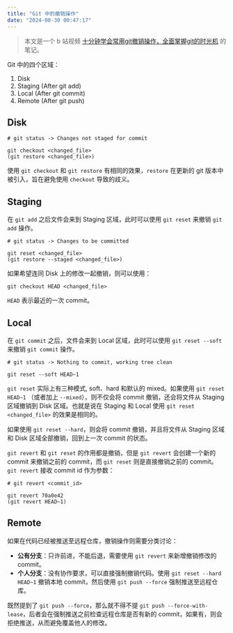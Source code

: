 ```yaml
---
title: "Git 中的撤销操作"
date: "2024-08-30 00:47:17"
---
```


> 本文是一个 b 站视频 [十分钟学会常用git撤销操作，全面掌握git的时光机](https://www.bilibili.com/video/BV1ne4y1S7S9) 的笔记。

Git 中的四个区域：

1. Disk
2. Staging (After git add)
3. Local (After git commit)
4. Remote (After git push)

## Disk

```shell
# git status -> Changes not staged for commit

git checkout <changed_file>
(git restore <changed_file>)
```

使用 `git checkout` 和 `git restore` 有相同的效果，`restore` 在更新的 git 版本中被引入，旨在避免使用 `checkout` 导致的歧义。

## Staging

在 `git add` 之后文件会来到 Staging 区域，此时可以使用 `git reset` 来撤销 `git add` 操作。

```shell
# git status -> Changes to be committed

git reset <changed_file>
(git restore --staged <changed_file>)
```

如果希望连同 Disk 上的修改一起撤销，则可以使用：

```shell
git checkout HEAD <changed_file>
```

`HEAD` 表示最近的一次 commit。

## Local

在 `git commit` 之后，文件会来到 Local 区域，此时可以使用 `git reset --soft` 来撤销 `git commit` 操作。

```shell
# git status -> Nothing to commit, working tree clean

git reset --soft HEAD~1
```

`git reset` 实际上有三种模式, soft、hard 和默认的 mixed。如果使用 `git reset HEAD~1` （或者加上 `--mixed`），则不仅会将 commit 撤销，还会将文件从 Staging 区域撤销到 Disk 区域。也就是说在 Staging 和 Local 使用 `git reset <changed_file>` 的效果是相同的。

如果使用 `git reset --hard`，则会将 commit 撤销，并且将文件从 Staging 区域和 Disk 区域全部撤销，回到上一次 commit 的状态。

`git revert` 和 `git reset` 的作用都是撤销，但是 `git revert` 会创建一个新的 commit 来撤销之前的 commit，而 `git reset` 则是直接撤销之前的 commit。`git revert` 接收 commit id 作为参数：

```shell
# git revert <commit_id>

git revert 70a0e42
(git revert HEAD~1)
```

## Remote

如果在代码已经被推送至远程仓库，撤销操作则需要分类讨论：

- **公有分支**：只许前进，不能后退，需要使用 `git revert` 来新增撤销修改的 commit。
- **个人分支**：没有协作要求，可以直接强制撤销代码。使用 `git reset --hard HEAD~1` 撤销本地 commit，然后使用 `git push --force` 强制推送至远程仓库。

既然提到了 `git push --force`，那么就不得不提 `git push --force-with-lease`，后者会在强制推送之前检查远程仓库是否有新的 commit，如果有，则会拒绝推送，从而避免覆盖他人的修改。
